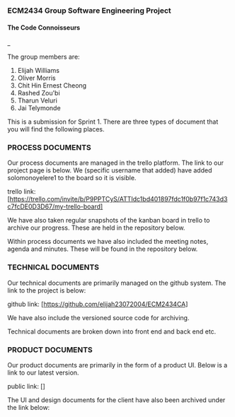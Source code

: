 ### ECM2434 Group Software Engineering Project

#### The Code Connoisseurs
_

The group members are:

1. Elijah Williams
2. Oliver Morris
3. Chit Hin Ernest Cheong
4. Rashed Zou'bi
5. Tharun Veluri
6. Jai Telymonde

This is a submission for Sprint 1. There are three types of document that you will find the following places.

### PROCESS DOCUMENTS
Our process documents are managed in the trello platform. The link to our project page is below. We (specific username that added) have added solomonoyelere1 to the board so it is visible.

trello link: [https://trello.com/invite/b/P9PPTCyS/ATTIdc1bd401897fdc1f0b97f1c743d3c7fcDE0D3D67/my-trello-board]

We have also taken regular snapshots of the kanban board in trello to archive our progress. These are held in the repository below.

[]()

Within process documents we have also included the meeting notes, agenda and minutes. These will be found in the repository below.

[]()

### TECHNICAL DOCUMENTS
Our technical documents are primarily managed on the github system. The link to the project is below: 

github link: [https://github.com/elijah23072004/ECM2434CA]

We have also include the versioned source code for archiving. 

[]()

Technical documents are broken down into front end and back end etc.  

### PRODUCT DOCUMENTS
Our product documents are primarily in the form of a product UI. Below is a link to our latest version.

public link: []

The UI and design documents for the client have also been archived under the link below: 

[]()

